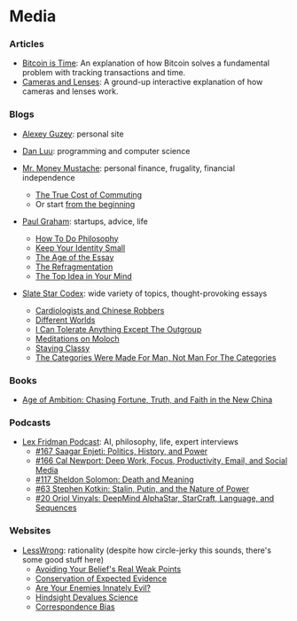 # Media

### Articles

- [Bitcoin is Time](https://dergigi.com/2021/01/14/bitcoin-is-time/): An explanation of how Bitcoin solves a fundamental problem with tracking transactions and time.
- [Cameras and Lenses](https://ciechanow.ski/cameras-and-lenses/): A ground-up interactive explanation of how cameras and lenses work.

### Blogs

- [Alexey Guzey](https://guzey.com/): personal site
- [Dan Luu](http://danluu.com/): programming and computer science
- [Mr. Money Mustache](https://www.mrmoneymustache.com/): personal finance, frugality, financial independence
    - [The True Cost of Commuting](https://www.mrmoneymustache.com/2011/10/06/the-true-cost-of-commuting/) 
    - Or start [from the beginning](https://www.mrmoneymustache.com/all-the-posts-since-the-beginning-of-time/)

- [Paul Graham](http://paulgraham.com/index.html): startups, advice, life
    - [How To Do Philosophy](http://paulgraham.com/philosophy.html)
    - [Keep Your Identity Small](http://paulgraham.com/identity.html)
    - [The Age of the Essay](http://paulgraham.com/essay.html)
    - [The Refragmentation](http://paulgraham.com/re.html)
    - [The Top Idea in Your Mind](http://paulgraham.com/top.html)

- [Slate Star Codex](https://slatestarcodex.com/): wide variety of topics, thought-provoking essays
    - [Cardiologists and Chinese Robbers](https://slatestarcodex.com/2015/09/16/cardiologists-and-chinese-robbers/)
    - [Different Worlds](https://slatestarcodex.com/2017/10/02/different-worlds/)
    - [I Can Tolerate Anything Except The Outgroup](https://slatestarcodex.com/2014/09/30/i-can-tolerate-anything-except-the-outgroup/)
    - [Meditations on Moloch](https://slatestarcodex.com/2014/07/30/meditations-on-moloch/)
    - [Staying Classy](https://slatestarcodex.com/2016/01/30/staying-classy/)
    - [The Categories Were Made For Man, Not Man For The Categories](https://slatestarcodex.com/2014/11/21/the-categories-were-made-for-man-not-man-for-the-categories/)

### Books
- [Age of Ambition: Chasing Fortune, Truth, and Faith in the New China](https://en.wikipedia.org/wiki/Age_of_Ambition)

### Podcasts

- [Lex Fridman Podcast](https://lexfridman.com/podcast/): AI, philosophy, life, expert interviews
    - [#167 Saagar Enjeti: Politics, History, and Power](https://www.youtube.com/watch?v=grceJbuPUXI&t=3s&ab_channel=LexFridman)
    - [#166 Cal Newport: Deep Work, Focus, Productivity, Email, and Social Media](https://www.youtube.com/watch?v=y3Umo_jd5AA&ab_channel=LexFridman)
    - [#117 Sheldon Solomon: Death and Meaning](https://www.youtube.com/watch?v=qfKyNxfyWbo&t=1144s&ab_channel=LexFridman)
    - [#63 Stephen Kotkin: Stalin, Putin, and the Nature of Power](https://www.youtube.com/watch?v=oCkkjnpS2f8&ab_channel=LexFridman)
    - [#20 Oriol Vinyals: DeepMind AlphaStar, StarCraft, Language, and Sequences](https://www.youtube.com/watch?v=Kedt2or9xlo&ab_channel=LexFridman)

### Websites
- [LessWrong](https://www.lesswrong.com/): rationality (despite how circle-jerky this sounds, there's some good stuff here)
    - [Avoiding Your Belief's Real Weak Points](https://www.lesswrong.com/posts/dHQkDNMhj692ayx78/avoiding-your-belief-s-real-weak-points)
    - [Conservation of Expected Evidence](https://www.lesswrong.com/posts/jiBFC7DcCrZjGmZnJ/conservation-of-expected-evidence)
    - [Are Your Enemies Innately Evil?](https://www.lesswrong.com/posts/28bAMAxhoX3bwbAKC/are-your-enemies-innately-evil)
    - [Hindsight Devalues Science](https://www.lesswrong.com/posts/WnheMGAka4fL99eae/hindsight-devalues-science)
    - [Correspondence Bias](https://www.lesswrong.com/posts/DB6wbyrMugYMK5o6a/correspondence-bias)
